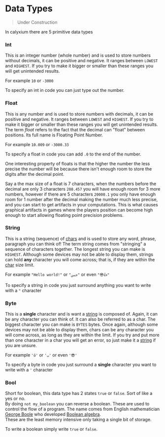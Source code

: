 # Data Types

> Under Construction

In calyxium there are 5 primitive data types

### Int

This is an integer number (whole number) and is used to store numbers without decimals, it can be positive and negative.
It ranges between `LOWEST` and `HIGHEST`. If you try to make it bigger or smaller than these ranges you will get unintended results.

For example `10` or `-3000`

To specify an int in code you can just type out the number.

### Float

This is any number and is used to store numbers with decimals, it can be positive and negative.
It ranges between `LOWEST` and `HIGHEST`. If you try to make it bigger or smaller than these ranges you will get unintended results.
The term _float_ refers to the fact that the decimal can "float" between positions. Its full name is Floating Point Number.

For example `10.009` or `-3000.33`

To specify a float in code you can add `.0` to the end of the number.

One interesting property of floats is that the higher the number the less precise the number will be because there isn't enough room to store the digits after the decimal point.

Say a the max size of a float is 7 characters, when the numbers before the decimal are only 3 characters `200.457` you will have enough room for 3 more numbers, however if there are 5 characters `20000.1` you only have enough room for 1 number after the decimal making the number much less precise, and you can start to get artifacts in your computations. This is what causes graphical artifacts in games where the players position can become high enough to start allowing floating point precision problems.

### String

This is a string (sequence) of [chars](#byte) and is used to store any word, phrase, paragraph you can think of!
The term string comes from "stringing" a sequence of characters together. The longest string you can make is `HIGHEST`.
Although some devices may not be able to display them, strings can hold **any** character you will come across; that is,
if they are within the [char](#byte) size limit.

For example `"Hello world!"` or `"جبن"` or even `"😎👍"`

To specify a string in code you just surround anything you want to write with a `"` character

### Byte

This is a **single** character and is want a [string](#string) is composed of. Again, it can be any character you can think of.
It can also be referred to as a char. The biggest character you can make is `BYTES` bytes. Once again, although some devices may
not be able to display them, chars can be any character you will come across, as long as they are within the limit.
If you try and put more than one character in a char you will get an error, so just make it a [string](#string) if you are unsure.

For example `'ö'` or `'ب'` or even `'😎'`

To specify a byte in code you just surround a **single** character you want to write with a `'` character

### Bool

Short for boolean, this data type has 2 states `true` or `false`. Sort of like a yes or no.\
By doing `not my_boolean` you can reverse a boolean. These are used to control the flow of a program.
The name comes from English mathematician [George Boole](https://en.wikipedia.org/wiki/George_Boole) who developed [Boolean algebra](https://en.wikipedia.org/wiki/Boolean_algebra).\
These are the least memory intensive only taking a single bit of storage.

To write a boolean simply write `true` or `false`.